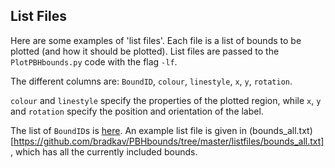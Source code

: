 ## List Files

Here are some examples of 'list files'. Each file is a list of bounds to be plotted (and how it should be plotted). List files are passed to the `PlotPBHbounds.py` code with the flag `-lf`. 

The different columns are:
`BoundID`, `colour`, `linestyle`, `x`, `y`, `rotation`.

`colour` and `linestyle` specify the properties of the plotted region, while `x`, `y` and `rotation` specify the position and orientation of the label.

The list of `BoundID`s is [here](https://github.com/bradkav/PBHbounds/tree/master/bounds). An example list file is given in (bounds_all.txt)[https://github.com/bradkav/PBHbounds/tree/master/listfiles/bounds_all.txt], which has all the currently included bounds.